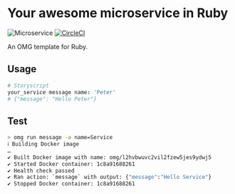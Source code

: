 # Your awesome microservice in Ruby

![Microservice](https://img.shields.io/badge/microservice-ready-brightgreen.svg?style=for-the-badge)
[![CircleCI](https://img.shields.io/circleci/project/github/microservices/ruby/master.svg?style=for-the-badge)](https://circleci.com/gh/microservices/ruby)

An OMG template for Ruby.

Usage
-----

```coffee
# Storyscript
your_service message name: 'Peter'
# {"message": "Hello Peter"}
```

Test
----

```sh
> omg run message -a name=Service
ℹ Building Docker image
…
✔ Built Docker image with name: omg/l2hvbwuvc2vil2fzew5jes9ydwj5
✔ Started Docker container: 1c8a91688261
✔ Health check passed
✔ Ran action: `message` with output: {"message":"Hello Service"}
✔ Stopped Docker container: 1c8a91688261
```
